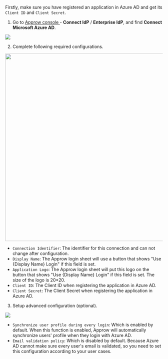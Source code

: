 <IntegrationDetailCard :title="`Setup the Configuration of the Azure AD Application in ${$localeConfig.brandName}`">

Firstly, make sure you have registered an application in Azure AD and get its `Client ID` and `Client Secret`.

1. Go to [Approw console ](https://console.approw.com/console/userpool) - **Connect IdP** / **Enterprise IdP**, and find **Connect Microsoft Azure AD**.

![](https://cdn.authing.cn/blog/20201105142425.png)

2. Complete following required configurations.

<img src="https://cdn.authing.cn/blog/20201105143059.png" height="600px"></img>

- `Connection Identifier`: The identifier for this connection and can not change after configuration.
- `Display Name`: The Approw login sheet will use a button that shows "Use {Display Name} Login" if this field is set.
- `Application Logo`: The Approw login sheet will put this logo on the button that shows "Use {Display Name} Login" if this field is set. The size of the logo is 20*20.
- `Client ID`: The Client ID when registering the application in Azure AD.
- `Client Secret`: The Client Secret when registering the application in Azure AD.

3. Setup advanced configuration (optional).

![](https://cdn.authing.cn/blog/20201105143919.png)

- `Synchronize user profile during every login`: Which is enabled by default. When this function is enabled, Approw will automatically synchronize users' profile when they login with Azure AD.
- `Email validation policy`: Which is disabled by default. Because Azure AD cannot make sure every user's email is validated, so you need to set this configuration according to your user cases.


</IntegrationDetailCard>

